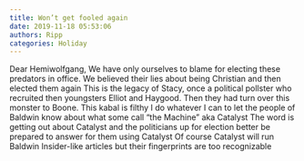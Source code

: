 ```yaml
---
title: Won’t get fooled again
date: 2019-11-18 05:53:06
authors: Ripp
categories: Holiday
---
```


 Dear Hemiwolfgang,
We have only ourselves to blame for electing these predators in office.  We believed their lies about being Christian and then elected them again 
This is the legacy of Stacy, once a political pollster who recruited then youngsters Elliot and Haygood.  Then they had turn over this monster to Boone.   This kabal is filthy
I do whatever I can to let the people of Baldwin know about what some call “the Machine” aka Catalyst 
The word is getting out about Catalyst and the politicians up for election better be prepared to answer for them using Catalyst 
Of course Catalyst will run Baldwin Insider-like articles but their fingerprints are too recognizable